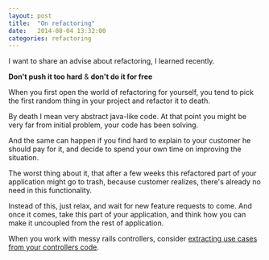 ```yaml
---
layout: post
title:  "On refactoring"
date:   2014-08-04 13:32:00
categories: refactoring
---
```


I want to share an advise about refactoring, I learned recently.

__Don't push it too hard__ & __don't do it for free__

When you first open the world of refactoring for yourself, you tend to pick the first random thing in your project and refactor it to death.

By death I mean very abstract java-like code. At that point you might be very far from initial problem, your code has been solving.

And the same can happen if you find hard to explain to your customer he should pay for it, and decide to spend your own time on improving the situation.

The worst thing about it, that after a few weeks this refactored part of your application might go to trash, because customer realizes, there's already no need in this functionality.

Instead of this, just relax, and wait for new feature requests to come. And once it comes, take this part of your application, and think how you can make it uncoupled from the rest of application.

When you work with messy rails controllers, consider [extracting use cases from your controllers code](http://jazzcloud.co/refactoring/rails/dealing-with-extremely-poor-rails-code/).